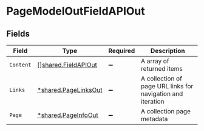 # PageModelOutFieldAPIOut


## Fields

| Field                                                       | Type                                                        | Required                                                    | Description                                                 |
| ----------------------------------------------------------- | ----------------------------------------------------------- | ----------------------------------------------------------- | ----------------------------------------------------------- |
| `Content`                                                   | [][shared.FieldAPIOut](../../models/shared/fieldapiout.md)  | :heavy_minus_sign:                                          | A array of returned items                                   |
| `Links`                                                     | [*shared.PageLinksOut](../../models/shared/pagelinksout.md) | :heavy_minus_sign:                                          | A collection of page URL links for navigation and iteration |
| `Page`                                                      | [*shared.PageInfoOut](../../models/shared/pageinfoout.md)   | :heavy_minus_sign:                                          | A collection page metadata                                  |